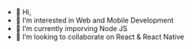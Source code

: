 - 👋 Hi,
- 👀 I’m interested in Web and Mobile Development
- 🌱 I’m currently imporving Node JS
- 💞️ I’m looking to collaborate on  React & React Native


<!---
kjamak/kjamak is a ✨ special ✨ repository because its `README.md` (this file) appears on your GitHub profile.
You can click the Preview link to take a look at your changes.
--->
